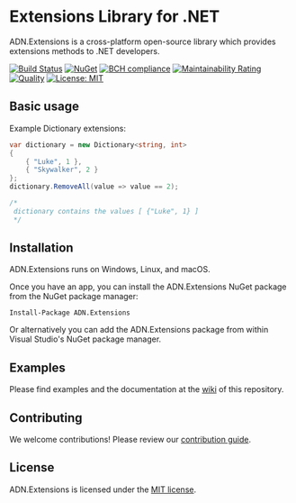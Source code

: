 # Extensions Library for .NET

ADN.Extensions is a cross-platform open-source library which provides extensions methods to .NET developers.

[![Build Status](https://travis-ci.org/andresdigiovanni/ADN.Extensions.svg?branch=master)](https://travis-ci.org/andresdigiovanni/ADN.Extensions)
[![NuGet](https://img.shields.io/nuget/v/ADN.Extensions.svg)](https://www.nuget.org/packages/ADN.Extensions/)
[![BCH compliance](https://bettercodehub.com/edge/badge/andresdigiovanni/ADN.Extensions?branch=master)](https://bettercodehub.com/)
[![Maintainability Rating](https://sonarcloud.io/api/project_badges/measure?project=andresdigiovanni_ADN.Extensions&metric=sqale_rating)](https://sonarcloud.io/dashboard?id=andresdigiovanni_ADN.Extensions)
[![Quality](https://sonarcloud.io/api/project_badges/measure?project=andresdigiovanni_ADN.Extensions&metric=alert_status)](https://sonarcloud.io/dashboard?id=andresdigiovanni_ADN.Extensions)
[![License: MIT](https://img.shields.io/badge/License-MIT-yellow.svg)](https://opensource.org/licenses/MIT)

## Basic usage

Example Dictionary extensions:

```csharp
var dictionary = new Dictionary<string, int>
{
    { "Luke", 1 },
    { "Skywalker", 2 }
};
dictionary.RemoveAll(value => value == 2);

/*
 dictionary contains the values [ {"Luke", 1} ]
 */
```

## Installation

ADN.Extensions runs on Windows, Linux, and macOS.

Once you have an app, you can install the ADN.Extensions NuGet package from the NuGet package manager:

```
Install-Package ADN.Extensions
```

Or alternatively you can add the ADN.Extensions package from within Visual Studio's NuGet package manager.

## Examples

Please find examples and the documentation at the [wiki](https://github.com/andresdigiovanni/ADN.Extensions/wiki) of this repository.

## Contributing

We welcome contributions! Please review our [contribution guide](CONTRIBUTING.md).

## License

ADN.Extensions is licensed under the [MIT license](LICENSE).
